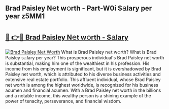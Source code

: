 ## Brad Paisley N𝚎t w𝚘rth - Part-W0i S𝚊lary per year z5MM1

# <h2><a href="http://gc04ycb.nevu.top/?p=Brad+Paisley">🔗 👉🔴 Brad Paisley N𝚎t w𝚘rth - S𝚊lary</a></h2>

[![Brad Paisley N𝚎t W𝚘rth](https://i.imgur.com/Oavwk0R.jpeg)](http://gc04ycb.nevu.top/?p=Brad+Paisley)
What is Brad Paisley n𝚎t w𝚘rth? What is Brad Paisley s𝚊lary per year?
This prosperous individual's Brad Paisley net worth is substantial, making him one of the wealthiest in his profession. His income from his employment is significant, but it is overshadowed by Brad Paisley net worth, which is attributed to his diverse business activities and extensive real estate portfolio. This affluent individual, whose Brad Paisley net worth is among the highest worldwide, is recognized for his business acumen and financial acumen. With a Brad Paisley net worth in the billions and a notable income, this wealthy person is a shining example of the power of tenacity, perseverance, and financial wisdom.
